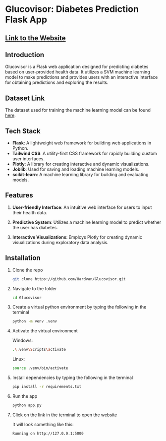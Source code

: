 # Glucovisor: Diabetes Prediction Flask App

## [Link to the Website](https://glucovisor.onrender.com)

## Introduction

Glucovisor is a Flask web application designed for predicting diabetes based on user-provided health data. It utilizes a SVM machine learning model to make predictions and provides users with an interactive interface for obtaining predictions and exploring the results.

## Dataset Link

The dataset used for training the machine learning model can be found [here](https://www.kaggle.com/datasets/mathchi/diabetes-data-set).

## Tech Stack

- **Flask**: A lightweight web framework for building web applications in Python.
- **Tailwind CSS**: A utility-first CSS framework for rapidly building custom user interfaces.
- **Plotly**: A library for creating interactive and dynamic visualizations.
- **Joblib**: Used for saving and loading machine learning models.
- **scikit-learn**: A machine learning library for building and evaluating models.

## Features

1. **User-friendly Interface**: An intuitive web interface for users to input their health data.

2. **Predictive System**: Utilizes a machine learning model to predict whether the user has diabetes.

3. **Interactive Visualizations**: Employs Plotly for creating dynamic visualizations during exploratory data analysis.

## Installation

1. Clone the repo

   ```bash
   git clone https://github.com/Hardvan/Glucovisor.git
   ```

2. Navigate to the folder

   ```bash
   cd Glucovisor
   ```

3. Create a virtual python environment by typing the following in the terminal

   ```bash
   python -m venv .venv
   ```

4. Activate the virtual environment

   Windows:

   ```bash
   .\.venv\Scripts\activate
   ```

   Linux:

   ```bash
   source .venv/bin/activate
   ```

5. Install dependencies by typing the following in the terminal

   ```bash
   pip install -r requirements.txt
   ```

6. Run the app

   ```bash
   python app.py
   ```

7. Click on the link in the terminal to open the website

   It will look something like this:

   ```bash
   Running on http://127.0.0.1:5000
   ```
